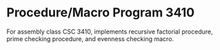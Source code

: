 # Procedure/Macro Program 3410
For assembly class CSC 3410, implements recursive factorial procedure, prime checking procedure, and evenness checking macro.
